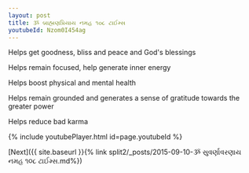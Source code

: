 ```yaml
---
layout: post
title: ૐ બ્રાહ્મણપ્રિયાય નમહ ૧૦૮ ટાઈમ્સ
youtubeId: Nzom0I454ag
---
```

 
 
Helps get goodness, bliss and peace and God's blessings
 
Helps remain focused, help generate inner energy 
 
Helps boost physical and mental health 
 
Helps remain grounded and generates a sense of gratitude towards the greater power 
 
Helps reduce bad karma
 
 
 
 


{% include youtubePlayer.html id=page.youtubeId %}
 
[Next]({{ site.baseurl }}{% link  split2/_posts/2015-09-10-ૐ સુવર્ણાવરણાય નમહ ૧૦૮ ટાઈમ્સ.md%})
 
